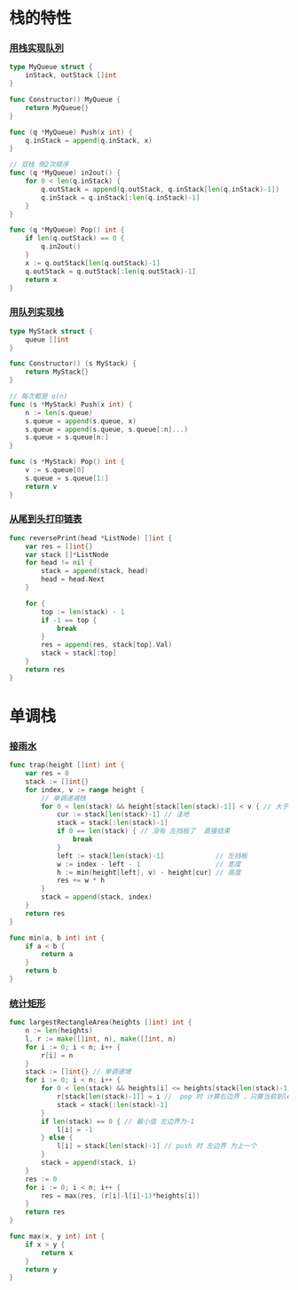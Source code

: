 # 栈的特性

### [用栈实现队列](https://leetcode-cn.com/problems/implement-queue-using-stacks)

```go
type MyQueue struct {
	inStack, outStack []int
}

func Constructor() MyQueue {
	return MyQueue{}
}

func (q *MyQueue) Push(x int) {
	q.inStack = append(q.inStack, x)
}

// 双栈 倒2次顺序
func (q *MyQueue) in2out() {
	for 0 < len(q.inStack) {
		q.outStack = append(q.outStack, q.inStack[len(q.inStack)-1])
		q.inStack = q.inStack[:len(q.inStack)-1]
	}
}

func (q *MyQueue) Pop() int {
	if len(q.outStack) == 0 {
		q.in2out()
	}
	x := q.outStack[len(q.outStack)-1]
	q.outStack = q.outStack[:len(q.outStack)-1]
	return x
}
```

### [用队列实现栈](https://leetcode-cn.com/problems/implement-stack-using-queues)

```go
type MyStack struct {
	queue []int
}

func Constructor() (s MyStack) {
	return MyStack{}
}

// 每次都是 o(n)
func (s *MyStack) Push(x int) {
	n := len(s.queue)
	s.queue = append(s.queue, x)
	s.queue = append(s.queue, s.queue[:n]...)
	s.queue = s.queue[n:]
}

func (s *MyStack) Pop() int {
	v := s.queue[0]
	s.queue = s.queue[1:]
	return v
}
```

### [从尾到头打印链表](https://leetcode-cn.com/problems/cong-wei-dao-tou-da-yin-lian-biao-lcof)

```go
func reversePrint(head *ListNode) []int {
	var res = []int{}
	var stack []*ListNode
	for head != nil {
		stack = append(stack, head)
		head = head.Next
	}

	for {
		top := len(stack) - 1
		if -1 == top {
			break
		}
		res = append(res, stack[top].Val)
		stack = stack[:top]
	}
	return res
}
```

# 单调栈

### [接雨水](https://leetcode-cn.com/problems/trapping-rain-water)

```go
func trap(height []int) int {
	var res = 0
	stack := []int{}
	for index, v := range height {
		// 单调递减栈
		for 0 < len(stack) && height[stack[len(stack)-1]] < v { // 大于栈顶
			cur := stack[len(stack)-1] // 洼地
			stack = stack[:len(stack)-1]
			if 0 == len(stack) { // 没有 左挡板了  直接结束
				break
			}
			left := stack[len(stack)-1]             // 左挡板
			w := index - left - 1                   // 宽度
			h := min(height[left], v) - height[cur] // 高度
			res += w * h
		}
		stack = append(stack, index)
	}
	return res
}

func min(a, b int) int {
	if a < b {
		return a
	}
	return b
}
```

### [统计矩形](https://leetcode-cn.com/problems/largest-rectangle-in-histogram)

```go
func largestRectangleArea(heights []int) int {
	n := len(heights)
	l, r := make([]int, n), make([]int, n)
	for i := 0; i < n; i++ {
		r[i] = n
	}
	stack := []int{} // 单调递增
	for i := 0; i < n; i++ {
		for 0 < len(stack) && heights[i] <= heights[stack[len(stack)-1]] {
			r[stack[len(stack)-1]] = i //  pop 时 计算右边界 ，只算当前到left的面积  相同的高 交给后面计算
			stack = stack[:len(stack)-1]
		}
		if len(stack) == 0 { // 最小值 左边界为-1
			l[i] = -1
		} else {
			l[i] = stack[len(stack)-1] // push 时 左边界 为上一个
		}
		stack = append(stack, i)
	}
	res := 0
	for i := 0; i < n; i++ {
		res = max(res, (r[i]-l[i]-1)*heights[i])
	}
	return res
}

func max(x, y int) int {
	if x > y {
		return x
	}
	return y
}
```